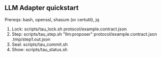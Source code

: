 ## LLM Adapter quickstart

Prereqs: bash, openssl, shasum (or certutil), jq

1) Lock:  scripts/tau_lock.sh protocol/example.contract.json
2) Step:  scripts/tau_step.sh "llm:proposer" protocol/example.contract.json .tmp/step1.out.json
3) Seal:  scripts/tau_commit.sh
4) Show:  scripts/tau_status.sh
